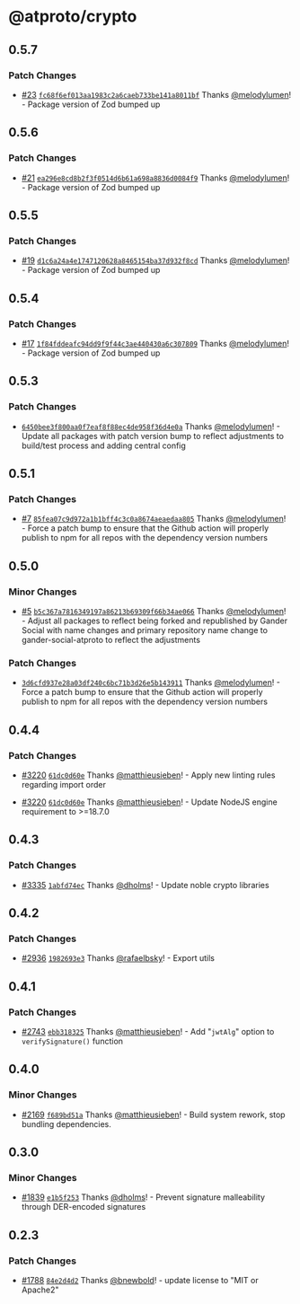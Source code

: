 # @atproto/crypto

## 0.5.7

### Patch Changes

- [#23](https://github.com/gander-social/gander-social-atproto/pull/23) [`fc68f6ef013aa1983c2a6caeb733be141a8011bf`](https://github.com/gander-social/gander-social-atproto/commit/fc68f6ef013aa1983c2a6caeb733be141a8011bf) Thanks [@melodylumen](https://github.com/melodylumen)! - Package version of Zod bumped up

## 0.5.6

### Patch Changes

- [#21](https://github.com/gander-social/gander-social-atproto/pull/21) [`ea296e8cd8b2f3f0514d6b61a698a8836d0084f9`](https://github.com/gander-social/gander-social-atproto/commit/ea296e8cd8b2f3f0514d6b61a698a8836d0084f9) Thanks [@melodylumen](https://github.com/melodylumen)! - Package version of Zod bumped up

## 0.5.5

### Patch Changes

- [#19](https://github.com/gander-social/gander-social-atproto/pull/19) [`d1c6a24a4e1747120628a8465154ba37d932f8cd`](https://github.com/gander-social/gander-social-atproto/commit/d1c6a24a4e1747120628a8465154ba37d932f8cd) Thanks [@melodylumen](https://github.com/melodylumen)! - Package version of Zod bumped up

## 0.5.4

### Patch Changes

- [#17](https://github.com/gander-social/gander-social-atproto/pull/17) [`1f84fddeafc94dd9f9f44c3ae440430a6c307809`](https://github.com/gander-social/gander-social-atproto/commit/1f84fddeafc94dd9f9f44c3ae440430a6c307809) Thanks [@melodylumen](https://github.com/melodylumen)! - Package version of Zod bumped up

## 0.5.3

### Patch Changes

- [`6450bee3f800aa0f7eaf8f88ec4de958f36d4e0a`](https://github.com/gander-social/gander-social-atproto/commit/6450bee3f800aa0f7eaf8f88ec4de958f36d4e0a) Thanks [@melodylumen](https://github.com/melodylumen)! - Update all packages with patch version bump to reflect adjustments to build/test process and adding central config

## 0.5.1

### Patch Changes

- [#7](https://github.com/gander-social/gander-social-atproto/pull/7) [`85fea07c9d972a1b1bff4c3c0a8674aeaedaa805`](https://github.com/gander-social/gander-social-atproto/commit/85fea07c9d972a1b1bff4c3c0a8674aeaedaa805) Thanks [@melodylumen](https://github.com/melodylumen)! - Force a patch bump to ensure that the Github action will properly publish to npm for all repos with the dependency
  version numbers

## 0.5.0

### Minor Changes

- [#5](https://github.com/gander-social/gander-social-atproto/pull/5) [`b5c367a7816349197a86213b69309f66b34ae066`](https://github.com/gander-social/gander-social-atproto/commit/b5c367a7816349197a86213b69309f66b34ae066) Thanks [@melodylumen](https://github.com/melodylumen)! - Adjust all packages to reflect being forked and republished by Gander Social with name changes and primary repository name change to gander-social-atproto to reflect the adjustments

### Patch Changes

- [`3d6cfd937e28a03df240c6bc71b3d26e5b143911`](https://github.com/gander-social/gander-social-atproto/commit/3d6cfd937e28a03df240c6bc71b3d26e5b143911) Thanks [@melodylumen](https://github.com/melodylumen)! - Force a patch bump to ensure that the Github action will properly publish to npm for all repos with the dependency
  version numbers

## 0.4.4

### Patch Changes

- [#3220](https://github.com/gander-social/atproto/pull/3220) [`61dc0d60e`](https://github.com/gander-social/atproto/commit/61dc0d60e19b88c6427a54c6d95a391b5f4da7bd) Thanks [@matthieusieben](https://github.com/matthieusieben)! - Apply new linting rules regarding import order

- [#3220](https://github.com/gander-social/atproto/pull/3220) [`61dc0d60e`](https://github.com/gander-social/atproto/commit/61dc0d60e19b88c6427a54c6d95a391b5f4da7bd) Thanks [@matthieusieben](https://github.com/matthieusieben)! - Update NodeJS engine requirement to >=18.7.0

## 0.4.3

### Patch Changes

- [#3335](https://github.com/gander-social/atproto/pull/3335) [`1abfd74ec`](https://github.com/gander-social/atproto/commit/1abfd74ec7114e5d8e2411f7a4fa10bdce97e277) Thanks [@dholms](https://github.com/dholms)! - Update noble crypto libraries

## 0.4.2

### Patch Changes

- [#2936](https://github.com/gander-social/atproto/pull/2936) [`1982693e3`](https://github.com/gander-social/atproto/commit/1982693e3ea1fef4db76ac9aca3db8dc5ebf3fe0) Thanks [@rafaelbsky](https://github.com/rafaelbsky)! - Export utils

## 0.4.1

### Patch Changes

- [#2743](https://github.com/gander-social/atproto/pull/2743) [`ebb318325`](https://github.com/gander-social/atproto/commit/ebb318325b6e80c4ea1a93a617569da2698afe31) Thanks [@matthieusieben](https://github.com/matthieusieben)! - Add "`jwtAlg`" option to `verifySignature()` function

## 0.4.0

### Minor Changes

- [#2169](https://github.com/gander-social/atproto/pull/2169) [`f689bd51a`](https://github.com/gander-social/atproto/commit/f689bd51a2f4e02d4eca40eb2568a1fcb95494e9) Thanks [@matthieusieben](https://github.com/matthieusieben)! - Build system rework, stop bundling dependencies.

## 0.3.0

### Minor Changes

- [#1839](https://github.com/gander-social/atproto/pull/1839) [`e1b5f253`](https://github.com/gander-social/atproto/commit/e1b5f2537a5ba4d8b951a741269b604856028ae5) Thanks [@dholms](https://github.com/dholms)! - Prevent signature malleability through DER-encoded signatures

## 0.2.3

### Patch Changes

- [#1788](https://github.com/gander-social/atproto/pull/1788) [`84e2d4d2`](https://github.com/gander-social/atproto/commit/84e2d4d2b6694f344d80c18672c78b650189d423) Thanks [@bnewbold](https://github.com/bnewbold)! - update license to "MIT or Apache2"
